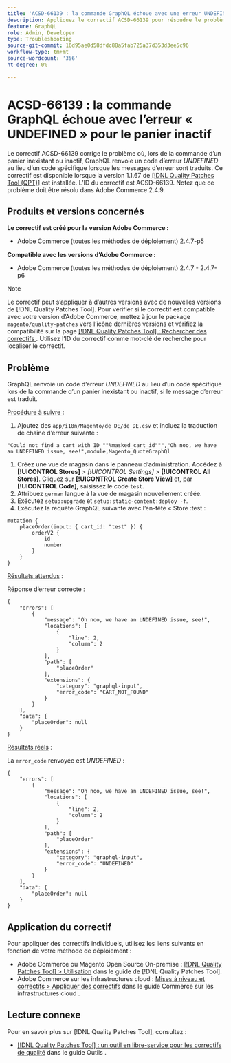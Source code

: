 ```yaml
---
title: 'ACSD-66139 : la commande GraphQL échoue avec une erreur UNDEFINED pour le panier inactif'
description: Appliquez le correctif ACSD-66139 pour résoudre le problème d’Adobe Commerce où, lors de la commande d’un panier inexistant ou inactif, GraphQL renvoie un code d’erreur UNDEFINED au lieu d’un code spécifique lorsque les messages d’erreur sont traduits.
feature: GraphQL
role: Admin, Developer
type: Troubleshooting
source-git-commit: 16d95ae0d58dfdc88a5fab725a37d353d3ee5c96
workflow-type: tm+mt
source-wordcount: '356'
ht-degree: 0%

---
```



# ACSD-66139 : la commande GraphQL échoue avec l’erreur « UNDEFINED » pour le panier inactif

Le correctif ACSD-66139 corrige le problème où, lors de la commande d’un panier inexistant ou inactif, GraphQL renvoie un code d’erreur *UNDEFINED* au lieu d’un code spécifique lorsque les messages d’erreur sont traduits. Ce correctif est disponible lorsque la version 1.1.67 de [[!DNL Quality Patches Tool (QPT)]](/help/tools/quality-patches-tool/quality-patches-tool-to-self-serve-quality-patches.md) est installée. L’ID du correctif est ACSD-66139. Notez que ce problème doit être résolu dans Adobe Commerce 2.4.9.

## Produits et versions concernés

**Le correctif est créé pour la version Adobe Commerce :**

* Adobe Commerce (toutes les méthodes de déploiement) 2.4.7-p5

**Compatible avec les versions d’Adobe Commerce :**

* Adobe Commerce (toutes les méthodes de déploiement) 2.4.7 - 2.4.7-p6

>[!NOTE]
>
>Le correctif peut s’appliquer à d’autres versions avec de nouvelles versions de [!DNL Quality Patches Tool]. Pour vérifier si le correctif est compatible avec votre version d’Adobe Commerce, mettez à jour le package `magento/quality-patches` vers l’icône dernières versions et vérifiez la compatibilité sur la page [[!DNL Quality Patches Tool] : Rechercher des correctifs ](https://experienceleague.adobe.com/tools/commerce-quality-patches/index.html?lang=fr). Utilisez l’ID du correctif comme mot-clé de recherche pour localiser le correctif.

## Problème

GraphQL renvoie un code d’erreur *UNDEFINED* au lieu d’un code spécifique lors de la commande d’un panier inexistant ou inactif, si le message d’erreur est traduit.

<u>Procédure à suivre </u> :

1. Ajoutez des `app/i18n/Magento/de_DE/de_DE.csv` et incluez la traduction de chaîne d’erreur suivante :

```
"Could not find a cart with ID ""%masked_cart_id""","Oh noo, we have an UNDEFINED issue, see!",module,Magento_QuoteGraphQl
```

1. Créez une vue de magasin dans le panneau d’administration. Accédez à **[!UICONTROL Stores]** > *[!UICONTROL Settings]* > **[!UICONTROL All Stores]**. Cliquez sur **[!UICONTROL Create Store View]** et, par **[!UICONTROL Code]**, saisissez le code `test`.
1. Attribuez `german` langue à la vue de magasin nouvellement créée.
1. Exécutez `setup:upgrade` et `setup:static-content:deploy -f`.
1. Exécutez la requête GraphQL suivante avec l’en-tête « Store :test :

```
mutation {
    placeOrder(input: { cart_id: "test" }) {
        orderV2 {
            id
            number
        }
    }
}
```

<u>Résultats attendus</u> :

Réponse d’erreur correcte :

```
{
    "errors": [
        {
            "message": "Oh noo, we have an UNDEFINED issue, see!",
            "locations": [
                {
                    "line": 2,
                    "column": 2
                }
            ],
            "path": [
                "placeOrder"
            ],
            "extensions": {
                "category": "graphql-input",
                "error_code": "CART_NOT_FOUND"
            }
        }
    ],
    "data": {
        "placeOrder": null
    }
}
```

<u>Résultats réels</u> :

La `error_code` renvoyée est *UNDEFINED* :

```
{
    "errors": [
        {
            "message": "Oh noo, we have an UNDEFINED issue, see!",
            "locations": [
                {
                    "line": 2,
                    "column": 2
                }
            ],
            "path": [
                "placeOrder"
            ],
            "extensions": {
                "category": "graphql-input",
                "error_code": "UNDEFINED"
            }
        }
    ],
    "data": {
        "placeOrder": null
    }
}
```

## Application du correctif

Pour appliquer des correctifs individuels, utilisez les liens suivants en fonction de votre méthode de déploiement :

* Adobe Commerce ou Magento Open Source On-premise : [[!DNL Quality Patches Tool] > Utilisation](/help/tools/quality-patches-tool/usage.md) dans le guide de [!DNL Quality Patches Tool].
* Adobe Commerce sur les infrastructures cloud : [Mises à niveau et correctifs > Appliquer des correctifs](https://experienceleague.adobe.com/docs/commerce-cloud-service/user-guide/develop/upgrade/apply-patches.html?lang=fr) dans le guide Commerce sur les infrastructures cloud .

## Lecture connexe

Pour en savoir plus sur [!DNL Quality Patches Tool], consultez :

* [[!DNL Quality Patches Tool] : un outil en libre-service pour les correctifs de qualité](/help/tools/quality-patches-tool/quality-patches-tool-to-self-serve-quality-patches.md) dans le guide Outils .
